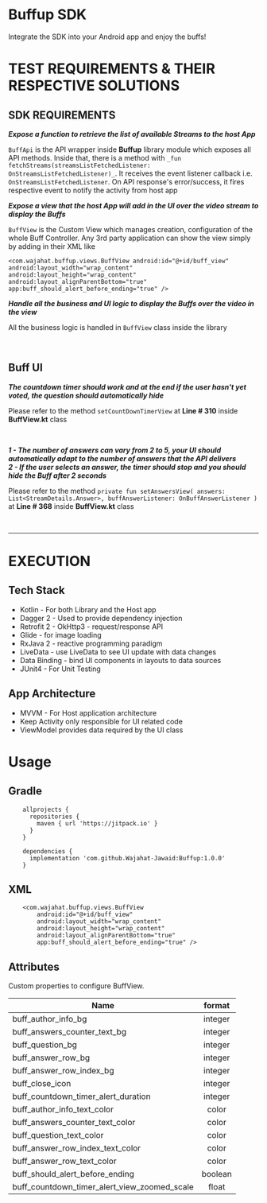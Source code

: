 # Buffup SDK
Integrate the SDK into your Android app and enjoy the buffs!

# TEST REQUIREMENTS & THEIR RESPECTIVE SOLUTIONS
## SDK REQUIREMENTS
**_Expose a function to retrieve the list of available Streams to the host App_**

`BuffApi` is the API wrapper inside **Buffup** library module which exposes all API methods. Inside that, there is a method with `_fun fetchStreams(streamsListFetchedListener: OnStreamsListFetchedListener)_`. It receives the event listener callback i.e. `OnStreamsListFetchedListener`. On API response's error/success, it fires respective event to notify the activity from host app

**_Expose a view that the host App will add in the UI over the video stream to display the Buffs_**

`BuffView` is the Custom View which manages creation, configuration of the whole Buff Controller. Any 3rd party application can show the view simply by adding in their XML like

`
        <com.wajahat.buffup.views.BuffView
            android:id="@+id/buff_view"
            android:layout_width="wrap_content"
            android:layout_height="wrap_content"
            android:layout_alignParentBottom="true"
            app:buff_should_alert_before_ending="true" />
`

**_Handle all the business and UI logic to display the Buffs over the video in the view_**

All the business logic is handled in `BuffView` class inside the library

<br />

## Buff UI
**_The countdown timer should work and at the end if the user hasn't yet voted, the question should automatically hide_**

Please refer to the method `setCountDownTimerView` at **Line # 310** inside **BuffView.kt** class

<br />

**_1 - The number of answers can vary from 2 to 5, your UI should automatically adapt to the number of answers that the API delivers_** <br />
**_2 - If the user selects an answer, the timer should stop and you should hide the Buff after 2 seconds_** 


Please refer to the method `private fun setAnswersView(
        answers: List<StreamDetails.Answer>,
        buffAnswerListener: OnBuffAnswerListener
    )`
  <br /> at **Line # 368** inside **BuffView.kt** class

<br />


***
# EXECUTION
## Tech Stack
* Kotlin - For both Library and the Host app
* Dagger 2 - Used to provide dependency injection
* Retrofit 2 - OkHttp3 - request/response API
* Glide - for image loading
* RxJava 2 - reactive programming paradigm
* LiveData - use LiveData to see UI update with data changes
* Data Binding - bind UI components in layouts to data sources
* JUnit4 - For Unit Testing

## App Architecture
* MVVM - For Host application architecture
* Keep Activity only responsible for UI related code
* ViewModel provides data required by the UI class

# Usage
## Gradle
>
        allprojects {
          repositories {
            maven { url 'https://jitpack.io' }
          }
        }
        
>
        dependencies {
          implementation 'com.github.Wajahat-Jawaid:Buffup:1.0.0'
        }
        
## XML
>
        <com.wajahat.buffup.views.BuffView
            android:id="@+id/buff_view"
            android:layout_width="wrap_content"
            android:layout_height="wrap_content"
            android:layout_alignParentBottom="true"
            app:buff_should_alert_before_ending="true" />

## Attributes

Custom properties to configure  BuffView.

| Name                                         | format        |
| ---------------------------------------------|:-------------:|
| buff_author_info_bg                          | integer       |
| buff_answers_counter_text_bg                 | integer       |
| buff_question_bg                             | integer       |
| buff_answer_row_bg                           | integer       |
| buff_answer_row_index_bg                     | integer       |
| buff_close_icon                              | integer       |
| buff_countdown_timer_alert_duration          | integer       |
| buff_author_info_text_color                  | color         |
| buff_answers_counter_text_color              | color         |
| buff_question_text_color                     | color         |
| buff_answer_row_index_text_color             | color         |
| buff_answer_row_text_color                   | color         |
| buff_should_alert_before_ending              | boolean       |
| buff_countdown_timer_alert_view_zoomed_scale | float         |
